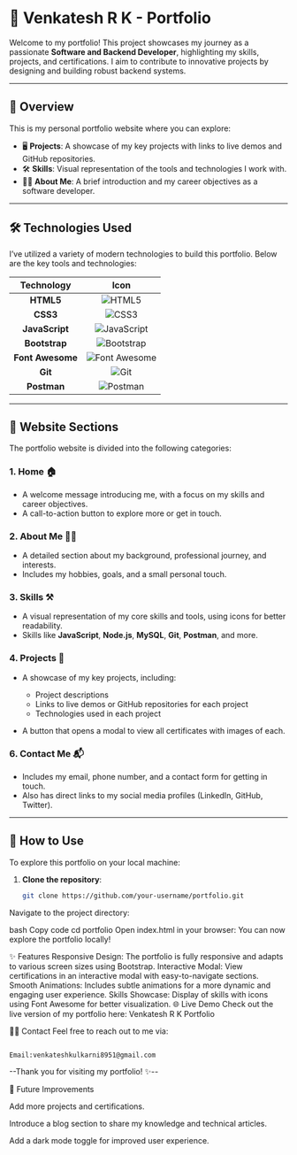 
# 💼 Venkatesh R K - Portfolio

Welcome to my portfolio! This project showcases my journey as a passionate **Software and Backend Developer**, highlighting my skills, projects, and certifications. I aim to contribute to innovative projects by designing and building robust backend systems.

---

## 🌟 **Overview**

This is my personal portfolio website where you can explore:

- 🖥️ **Projects**: A showcase of my key projects with links to live demos and GitHub repositories.
- 🛠️ **Skills**: Visual representation of the tools and technologies I work with.
- 👨‍💻 **About Me**: A brief introduction and my career objectives as a software developer.

---

## 🛠️ **Technologies Used**

I’ve utilized a variety of modern technologies to build this portfolio. Below are the key tools and technologies:

| **Technology** | **Icon** |
|:--------------:|:--------:|
| **HTML5**      | ![HTML5](https://img.shields.io/badge/HTML5-E34F26?style=for-the-badge&logo=html5&logoColor=white) |
| **CSS3**       | ![CSS3](https://img.shields.io/badge/CSS3-1572B6?style=for-the-badge&logo=css3&logoColor=white) |
| **JavaScript** | ![JavaScript](https://img.shields.io/badge/JavaScript-F7DF1E?style=for-the-badge&logo=javascript&logoColor=black) |
| **Bootstrap**  | ![Bootstrap](https://img.shields.io/badge/Bootstrap-563D7C?style=for-the-badge&logo=bootstrap&logoColor=white) |
| **Font Awesome** | ![Font Awesome](https://img.shields.io/badge/Font%20Awesome-339AF0?style=for-the-badge&logo=font-awesome&logoColor=white) |
| **Git**        | ![Git](https://img.shields.io/badge/Git-F05032?style=for-the-badge&logo=git&logoColor=white) |
| **Postman**    | ![Postman](https://img.shields.io/badge/Postman-FF6C37?style=for-the-badge&logo=postman&logoColor=white) |

---

## 🧭 **Website Sections**

The portfolio website is divided into the following categories:

### 1. **Home** 🏠
- A welcome message introducing me, with a focus on my skills and career objectives.
- A call-to-action button to explore more or get in touch.

### 2. **About Me** 👨‍💻
- A detailed section about my background, professional journey, and interests.
- Includes my hobbies, goals, and a small personal touch.

### 3. **Skills** ⚒️
- A visual representation of my core skills and tools, using icons for better readability.
- Skills like **JavaScript**, **Node.js**, **MySQL**, **Git**, **Postman**, and more.

### 4. **Projects** 🚀
- A showcase of my key projects, including:
  - Project descriptions
  - Links to live demos or GitHub repositories for each project
  - Technologies used in each project
  
- A button that opens a modal to view all certificates with images of each.

### 6. **Contact Me** 📬
- Includes my email, phone number, and a contact form for getting in touch.
- Also has direct links to my social media profiles (LinkedIn, GitHub, Twitter).

---

## 🚀 **How to Use**

To explore this portfolio on your local machine:

1. **Clone the repository**:
   ```bash
   git clone https://github.com/your-username/portfolio.git
Navigate to the project directory:

bash
Copy code
cd portfolio
Open index.html in your browser: You can now explore the portfolio locally!

✨ Features
Responsive Design: The portfolio is fully responsive and adapts to various screen sizes using Bootstrap.
Interactive Modal: View certifications in an interactive modal with easy-to-navigate sections.
Smooth Animations: Includes subtle animations for a more dynamic and engaging user experience.
Skills Showcase: Display of skills with icons using Font Awesome for better visualization.
🌐 Live Demo
Check out the live version of my portfolio here: Venkatesh R K Portfolio

👨‍💻 Contact
Feel free to reach out to me via:

                                                            Email:venkateshkulkarni8951@gmail.com

--Thank you for visiting my portfolio! ✨--


📌 Future Improvements

Add more projects and certifications.

Introduce a blog section to share my knowledge and technical articles.

Add a dark mode toggle for improved user experience.
